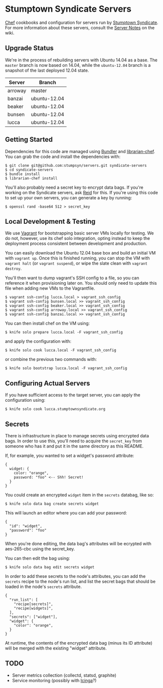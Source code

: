 # Stumptown Syndicate Servers

[Chef](http://www.opscode.com/chef/) cookbooks and configuration for servers run by [Stumptown Syndicate](http://stumptownsyndicate.org). For more information about these servers, consult the [Server Notes](http://stumptownsyndicate.org/wiki/Tech/Server_Notes) on the wiki.

## Upgrade Status

We're in the process of rebuilding servers with Ubuntu 14.04 as a base. The `master` branch is now based on 14.04, while the `ubuntu-12.04` branch is a snapshot of the last deployed 12.04 state.

Server   | Branch
-------- | -------------
arroway  | master
banzai   | ubuntu-12.04
beaker   | ubuntu-12.04
bunsen   | ubuntu-12.04
lucca    | ubuntu-12.04

## Getting Started

Dependencies for this code are managed using [Bundler](http://bundler.io/) and [librarian-chef](https://github.com/applicationsonline/librarian-chef). You can grab the code and install the dependencies with:

    $ git clone git@github.com:stumpsyn/servers.git syndicate-servers
    $ cd syndicate-servers
    $ bundle install
    $ librarian-chef install

You'll also probably need a secret key to encrypt data bags. If you're working on the Syndicate servers, ask [Reid](reid@stumptownsyndicate.org) for this. If you're using this code to set up your own servers, you can generate a key by running:

    $ openssl rand -base64 512 > secret_key

## Local Development & Testing

We use [Vagrant](http://vagrantup.com) for bootstrapping basic server VMs locally for testing. We do not, however, use its chef solo integration, opting instead to keep the deployment process consistent between development and production.

You can easily download the Ubuntu 12.04 base box and build an initial VM with `vagrant up`. Once this is finished running, you can stop the VM with `vagrant halt` (or `vagrant suspend`), or wipe the slate clean with `vagrant destroy`.
    
You'll then want to dump vagrant's SSH config to a file, so you can reference it when provisioning later on. You should only need to update this file when adding new VMs to the Vagrantfile.

    $ vagrant ssh-config lucca.local > vagrant_ssh_config
    $ vagrant ssh-config bunsen.local >> vagrant_ssh_config
    $ vagrant ssh-config beaker.local >> vagrant_ssh_config
    $ vagrant ssh-config arroway.local >> vagrant_ssh_config
    $ vagrant ssh-config banzai.local >> vagrant_ssh_config

You can then install chef on the VM using:

    $ knife solo prepare lucca.local -F vagrant_ssh_config

and apply the configuration with:

    $ knife solo cook lucca.local -F vagrant_ssh_config

or combine the previous two commands with:

    $ knife solo bootstrap lucca.local -F vagrant_ssh_config

## Configuring Actual Servers

If you have sufficient access to the target server, you can apply the configuration using:

    $ knife solo cook lucca.stumptownsyndicate.org

## Secrets

There is infrastructure in place to manage secrets using encrypted data bags. In order to use this, you'll need to acquire the `secret_key` from someone who has it and put it in the same directory as this README.

If, for example, you wanted to set a widget's password attribute:

    {
      widget: {
        color: "orange",
        password: "foo" <-- Shh! Secret!
      }
    }


You could create an encrypted `widget` item in the `secrets` databag, like so:

    $ knife solo data bag create secrets widget

This will launch an editor where you can add your password:

    {
      "id": "widget",
      "password": "foo"
    }

When you're done editing, the data bag's attributes will be ecrypted with aes-265-cbc using the secret_key.

You can then edit the bag using:

    $ knife solo data bag edit secrets widget

In order to add these secrets to the node's attributes, you can add the `secrets` recipe to the node's run list, and list the secret bags that should be loaded in the node's `secrets` attribute.

	{
	  "run_list": [
	    "recipe[secrets]",
	    "recipe[widgets]",
	  ],
	  "secrets": ["widget"],
	  "widget": {
	    "color": "orange",
	  }
	}

At runtime, the contents of the encrypted data bag (minus its ID attribute) will be merged with the existing "widget" attribute.

## TODO

* Server metrics collection (collectd, statsd, graphite)
* Service monitoring (possibly with [Icinga](https://github.com/Bigpoint/icinga)?)
